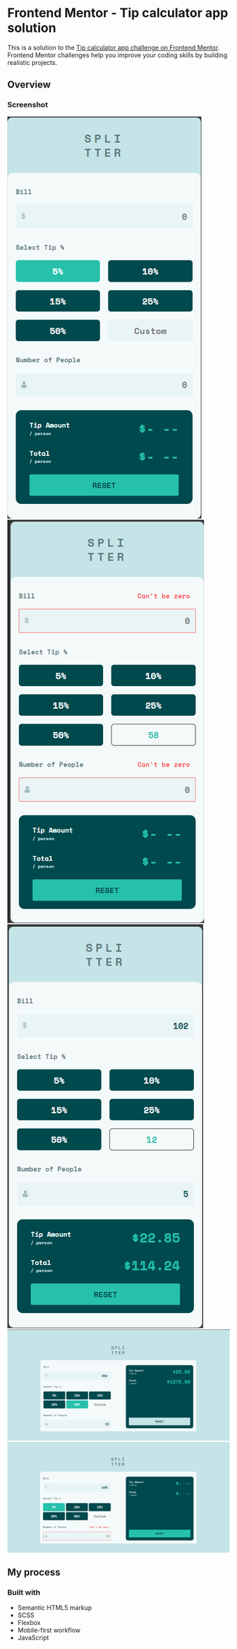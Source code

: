 # Frontend Mentor - Tip calculator app solution

This is a solution to the [Tip calculator app challenge on Frontend Mentor](https://www.frontendmentor.io/challenges/tip-calculator-app-ugJNGbJUX). Frontend Mentor challenges help you improve your coding skills by building realistic projects.

## Overview

### Screenshot

![Mobile view](./images/screenshot/mobile_view.png)
![Mobile view error](./images/screenshot/mobile_view_error.png)
![Mobile view correct data](./images/screenshot/mobile_view_ok.png)
![Desktop view](./images/screenshot/desktop_view.png)
![Desktop view error](./images/screenshot/desktop_view_error.png)

## My process

### Built with

- Semantic HTML5 markup
- SCSS
- Flexbox
- Mobile-first workflow
- JavaScript
